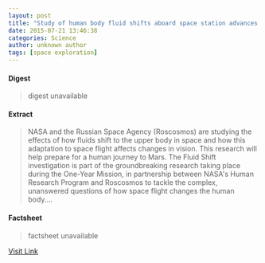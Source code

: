 ```yaml
---
layout: post
title: "Study of human body fluid shifts aboard space station advances journey to Mars"
date: 2015-07-21 13:46:38
categories: Science
author: unknown author
tags: [space exploration]
---
```



#### Digest
>digest unavailable

#### Extract
>NASA and the Russian Space Agency (Roscosmos) are studying the effects of how fluids shift to the upper body in space and how this adaptation to space flight affects changes in vision. This research will help prepare for a human journey to Mars. The Fluid Shift investigation is part of the groundbreaking research taking place during the One-Year Mission, in partnership between NASA's Human Research Program and Roscosmos to tackle the complex, unanswered questions of how space flight changes the human body....

#### Factsheet
>factsheet unavailable

[Visit Link](http://phys.org/news/2015-07-human-body-fluid-shifts-aboard.html)


